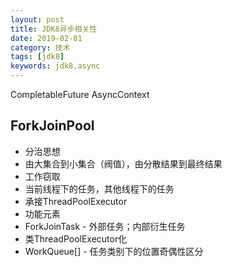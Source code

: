 ```yaml
---
layout: post
title: JDK8异步相关性
date: 2019-02-01
category: 技术
tags: [jdk8]
keywords: jdk8,async
---
```


CompletableFuture
AsyncContext

## ForkJoinPool
* 分治思想
 * 由大集合到小集合（阀值），由分散结果到最终结果  
* 工作窃取
 * 当前线程下的任务，其他线程下的任务   
* 承接ThreadPoolExecutor
* 功能元素
 * ForkJoinTask - 外部任务；内部衍生任务
 * 类ThreadPoolExecutor化
 * WorkQueue[] - 任务类别下的位置奇偶性区分